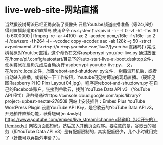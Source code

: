 # live-web-site-网站直播
当然假设树莓派已经正确安装了摄像头
开启Youtube频道直播准备（等24小时）得到直播频道ID和直播码
使用命令 os.system('raspivid -o - -t 0 -vf -hf -fps 30 -b 6000000 | ffmpeg -re -ar 44100 -ac 2 -acodec pcm_s16le -f s16le -ac 2 -i /dev/zero -f h264 -i - -vcodec copy -acodec aac -ab 128k -g 50 -strict experimental -f flv rtmp://a.rtmp.youtube.com/live2/[youtube 直播码]') 完成树莓派对Youtube直播。这个命令在文件raspberrypi-youtube-live.py
通过放置在/home/pi/.config/autostart/目录下的auto-start-live-at-boot.desktop文件，使树莓派在启动完成后自动执行raspberrypi-youtube-live.py，
又，在/etc/rc.local文件，放置reboot-and-shutdown.py文件，
树莓派开机后，或者自动进入直播，或者按一下工作按钮，Youtube可见树莓派的现场直播。（硬奸见图Raspberry Pi IO Pins Layout 04.jpg），程序是reboot-and-shutdown.py
在自己的Facebook账户，链接到谷歌云，找到 YouTube Data API v3 （YouTube API 密钥）我的是通过https://console.cloud.google.com/apis/library?project=upbeat-nectar-278508
网站上安装插件：Embed Plus YouTube WordPress Plugin 设置YouTube API Key，是谷歌云的YouTube Data API v3，开通插件直播功能，获得短码[embedyt] https://www.youtube.com/embed/live_stream?channel=频道ID（UC开头的）[/embedyt] 
网站页面贴短码。然后加入其他页面程序。要注意的是，谷歌云的服务（即YouTube Data API v3）是有配额限制的，其实配额很少，几个小时就用完了（好像可以再额外申请？）。
